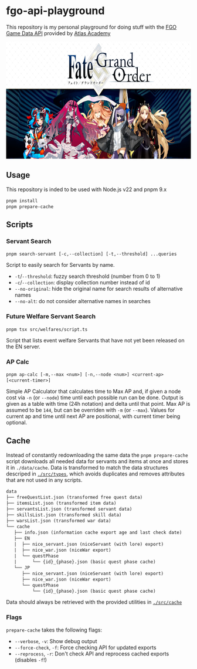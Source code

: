 # fgo-api-playground

This repository is my personal playground for doing stuff with the [FGO Game Data API](https://api.atlasacademy.io/docs) provided by [Atlas Academy](https://atlasacademy.io/)

<p align="center"><img src="./.github/banner.jpeg" width="640" height="320" alt="Fate/Grand Order"></p>

## Usage

This repository is inded to be used with Node.js v22 and pnpm 9.x

```
pnpm install
pnpm prepare-cache
```

## Scripts

### Servant Search

```
pnpm search-servant [-c,--collection] [-t,--threshold] ...queries
```

Script to easily search for Servants by name.

- `-t`/`--threshold`: fuzzy search threshold (number from 0 to 1)
- `-c`/`--collection`: display collection number instead of id
- `--no-original`: hide the original name for search results of alternative names
- `--no-alt`: do not consider alternative names in searches

### Future Welfare Servant Search

```
pnpm tsx src/welfares/script.ts
```

Script that lists event welfare Servants that have not yet been released on the EN server.

### AP Calc

```
pnpm ap-calc [-m,--max <num>] [-n,--node <num>] <current-ap> [<current-timer>]
```

Simple AP Calculator that calculates time to Max AP and, if given a node cost via `-n` (or `--node`) time until each possible run can be done. Output is given as a table with time (24h notation) and delta until that point. Max AP is assumed to be `144`, but can be overriden with `-m` (or `--max`). Values for current ap and time until next AP are positional, with current timer being optional.

## Cache

Instead of constantly redownloading the same data the `pnpm prepare-cache` script downloads all needed data for servants and items at once and stores it in `./data/cache`. Data is transformed to match the data structures descriped in [`./src/types`](./src/types), which avoids duplicates and removes attributes that are not used in any scripts.

```
data
├── freeQuestList.json (transformed free quest data)
├── itemsList.json (transformed item data)
├── servantsList.json (transformed servant data)
├── skillsList.json (transformed skill data)
├── warsList.json (transformed war data)
└── cache
   ├── info.json (information cache export age and last check date)
   ├── EN
   |  ├── nice_servant.json (niceServant (with lore) export)
   |  ├── nice_war.json (niceWar export)
   |  └── questPhase
   |      └── {id}_{phase}.json (basic quest phase cache)
   └── JP
      ├── nice_servant.json (niceServant (with lore) export)
      ├── nice_war.json (niceWar export)
      └── questPhase
          └── {id}_{phase}.json (basic quest phase cache)
```

Data should always be retrieved with the provided utilities in [`./src/cache`](./src/cache/index.ts)

### Flags

`prepare-cache` takes the following flags:

- `--verbose`, `-v`: Show debug output
- `--force-check`, `-f`: Force checking API for updated exports
- `--reprocess`, `-r`: Don't check API and reprocess cached exports (disables `-f`!)
